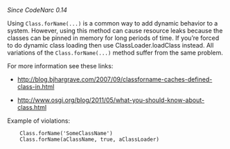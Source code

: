 *Since CodeNarc 0.14*

Using `Class.forName(...)` is a common way to add dynamic behavior to a
system. However, using this method can cause resource leaks because the
classes can be pinned in memory for long periods of time. If you’re
forced to do dynamic class loading then use ClassLoader.loadClass
instead. All variations of the `Class.forName(...)` method suffer from
the same problem.

For more information see these links:

  - <http://blog.bjhargrave.com/2007/09/classforname-caches-defined-class-in.html>

  - <http://www.osgi.org/blog/2011/05/what-you-should-know-about-class.html>

Example of violations:

``` 
    Class.forName('SomeClassName')
    Class.forName(aClassName, true, aClassLoader)
```
